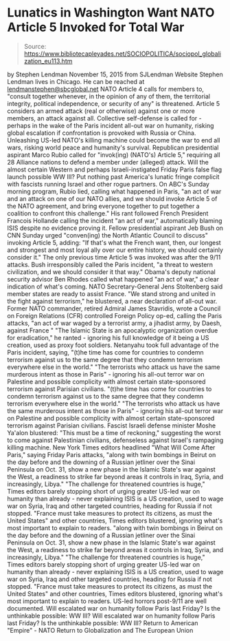 # Lunatics in Washington Want NATO Article 5 Invoked for Total War

> Source: https://www.bibliotecapleyades.net/SOCIOPOLITICA/sociopol_globalization_eu113.htm

by Stephen Lendman
November 15, 2015
from SJLendman Website
Stephen Lendman lives in Chicago.
He can be reached at lendmanstephen@sbcglobal.net
NATO Article 4 calls for members to,
"consult together whenever, in the opinion of any of them, the territorial integrity, political independence, or security of any" is threatened.
Article 5 considers an armed attack (real or otherwise) against one or more members, an attack against all.
Collective self-defense is called for - perhaps in the wake of the Paris incident all-out war on humanity, risking global escalation if confrontation is provoked with Russia or China.
Unleashing US-led NATO's killing machine could become the war to end all wars, risking world peace and humanity's survival.
Republican presidential aspirant Marco Rubio called for "invok(ing) (NATO's) Article 5," requiring all 28 Alliance nations to defend a member under (alleged) attack.
Will the almost certain Western and perhaps Israeli-instigated Friday Paris false flag launch possible WW III? Put nothing past America's lunatic fringe complicit with fascists running Israel and other rogue partners.
On ABC's Sunday morning program, Rubio lied, calling what happened in Paris,
"an act of war and an attack on one of our NATO allies, and we should invoke Article 5 of the NATO agreement, and bring everyone together to put together a coalition to confront this challenge."
His rant followed French President Francois Hollande calling the incident "an act of war," automatically blaming ISIS despite no evidence proving it.
Fellow presidential aspirant Jeb Bush on CNN Sunday urged "conven(ing) the North Atlantic Council to discuss" invoking Article 5, adding:
"If that's what the French want, then, our longest and strongest and most loyal ally over our entire history, we should certainly consider it."
The only previous time Article 5 was invoked was after the 9/11 attacks.
Bush irresponsibly called the Paris incident,
"a threat to western civilization, and we should consider it that way."
Obama's deputy national security advisor Ben Rhodes called what happened "an act of war," a clear indication of what's coming.
NATO Secretary-General Jens Stoltenberg said member states are ready to assist France.
"We stand strong and united in the fight against terrorism," he blustered, a near declaration of all-out war.
Former NATO commander, retired Admiral James Stavridis, wrote a Council on Foreign Relations (CFR) controlled Foreign Policy op-ed, calling the Paris attacks,
"an act of war waged by a terrorist army, a jihadist army, by Daesh, against France "
"The Islamic State is an apocalyptic organization overdue for eradication," he ranted - ignoring his full knowledge of it being a US creation, used as proxy foot soldiers.
Netanyahu took full advantage of the Paris incident, saying,
"(t)he time has come for countries to condemn terrorism against us to the same degree that they condemn terrorism everywhere else in the world." "The terrorists who attack us have the same murderous intent as those in Paris" - ignoring his all-out terror war on Palestine and possible complicity with almost certain state-sponsored terrorism against Parisian civilians.
"(t)he time has come for countries to condemn terrorism against us to the same degree that they condemn terrorism everywhere else in the world."
"The terrorists who attack us have the same murderous intent as those in Paris" - ignoring his all-out terror war on Palestine and possible complicity with almost certain state-sponsored terrorism against Parisian civilians.
Fascist Israeli defense minister Moshe Ya'alon blustered:
"This must be a time of reckoning," suggesting the worst to come against Palestinian civilians, defenseless against Israel's rampaging killing machine.
New York Times editors headlined "What Will Come After Paris," saying Friday Paris attacks,
"along with twin bombings in Beirut on the day before and the downing of a Russian jetliner over the Sinai Peninsula on Oct. 31, show a new phase in the Islamic State's war against the West, a readiness to strike far beyond areas it controls in Iraq, Syria, and increasingly, Libya." "The challenge for threatened countries is huge," Times editors barely stopping short of urging greater US-led war on humanity than already - never explaining ISIS is a US creation, used to wage war on Syria, Iraq and other targeted countries, heading for Russia if not stopped. "France must take measures to protect its citizens, as must the United States" and other countries, Times editors blustered, ignoring what's most important to explain to readers.
"along with twin bombings in Beirut on the day before and the downing of a Russian jetliner over the Sinai Peninsula on Oct. 31, show a new phase in the Islamic State's war against the West, a readiness to strike far beyond areas it controls in Iraq, Syria, and increasingly, Libya."
"The challenge for threatened countries is huge," Times editors barely stopping short of urging greater US-led war on humanity than already - never explaining ISIS is a US creation, used to wage war on Syria, Iraq and other targeted countries, heading for Russia if not stopped.
"France must take measures to protect its citizens, as must the United States" and other countries, Times editors blustered, ignoring what's most important to explain to readers.
US-led horrors post-9/11 are well documented.
Will escalated war on humanity follow Paris last Friday? Is the unthinkable possible: WW III?
Will escalated war on humanity follow Paris last Friday?
Is the unthinkable possible: WW III?
Return to American "Empire" - NATO
Return to Globalization and The European Union
